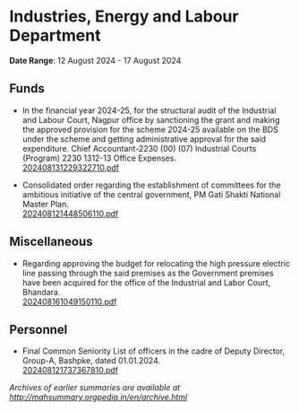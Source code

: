 # Industries, Energy and Labour Department

**Date Range**: 12 August 2024 - 17 August 2024


## Funds
- In the financial year 2024-25, for the structural audit of the Industrial and Labour Court, Nagpur office by sanctioning the grant and making the approved provision for the scheme 2024-25 available on the BDS under the scheme and getting administrative approval for the said expenditure. Chief Accountant-2230 (00) (07) Industrial Courts (Program) 2230 1312-13 Office Expenses.\
  [202408131229322710.pdf](https://gr.maharashtra.gov.in/Site/Upload/Government%20Resolutions/English/202408131229322710.pdf)

- Consolidated order regarding the establishment of committees for the ambitious initiative of the central government, PM Gati Shakti National Master Plan.\
  [202408121448506110.pdf](https://gr.maharashtra.gov.in/Site/Upload/Government%20Resolutions/English/202408121448506110.pdf)

## Miscellaneous
- Regarding approving the budget for relocating the high pressure electric line passing through the said premises as the Government premises have been acquired for the office of the Industrial and Labor Court, Bhandara.\
  [202408161049150110.pdf](https://gr.maharashtra.gov.in/Site/Upload/Government%20Resolutions/English/202408161049150110.pdf)

## Personnel
- Final Common Seniority List of officers in the cadre of Deputy Director, Group-A, Bashpke, dated 01.01.2024.\
  [202408121737367810.pdf](https://gr.maharashtra.gov.in/Site/Upload/Government%20Resolutions/English/202408121737367810.pdf)


*Archives of earlier summaries are available at http://mahsummary.orgpedia.in/en/archive.html*